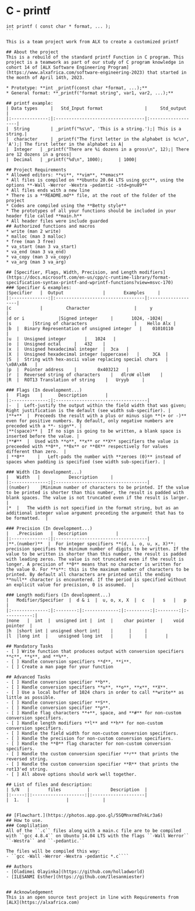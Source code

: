 #  C - printf

```` 
int printf ( const char * format, ... );
```

This is a team project work from ALX to create a customized printf

## About the project
This is a rebuild of the standard printf Function in C program. This project is a teamwork as part of our study of C program knowledge in cohort 14 of [ALX Software Engineering Program](https://www.alxafrica.com/software-engineering-2023) that started in the month of April 14th, 2023.

* Prototype: **int _printf(const char *format, ...);**
* General format: **_printf("format string", var1, var2, ...);**

## printf example:
| Data types     |   Std_Input format                |     Std_output     |
|:--------------:|:----------------------------------|:-------------------|
|  String        | _printf("%s\n", 'This is a string.');| This is a string.|
|  character	 | _printf("The first letter in the alphabet is %c\n", 'A');| The first letter in the alphabet is A|
|  Integer	 | _printf("There are %i dozens in a gross\n", 12);| There are 12 dozens in a gross|
|  Decimal	 | _printf("%d\n", 1000);      | 1000|

## Project Requirements
* Allowed editors: **vi**, **vim**, **emacs**
* All files is compiled on **Ubuntu 20.04 LTS using gcc**, using the options **-Wall -Werror -Wextra -pedantic -std=gnu89**
* All files ends with a new line
* There is a **README.md** file, at the root of the folder of the project
* Codes are compiled using the **Betty style**
* The prototypes of all your functions should be included in your header file called **main.h**
* All header files were include guarded
## Authorized functions and macros
* write (man 2 write)
* malloc (man 3 malloc)
* free (man 3 free)
* va_start (man 3 va_start)
* va_end (man 3 va_end)
* va_copy (man 3 va_copy)
* va_arg (man 3 va_arg)

## [Specifier, Flags, Width, Precision, and Length modifiers](https://docs.microsoft.com/en-us/cpp/c-runtime-library/format-specification-syntax-printf-and-wprintf-functions?view=msvc-170)
### Specifier & examples:
|Specifier	 |	Output			     |	     Examples     |
|:--------------:|:----------------------------------|:-------------------|
|c 	         |         Character 	             |     y              |
|d or i         	|Signed integer 	|       1024, -1024|
|s 	      |String of characters                  |    Hello Alx |
|b 	|  Binary Representation of unsigned integer   | 	01010110          |
|u 	|  Unsigned integer 	  |   1024   |
|o 	|  Unsigned octal 	  |   432    |
|x 	|  Unsigned hexadecimal integer  |	3ca   |
|X 	|  Unsigned hexadecimal integer (uppercase)   |  	3CA  |
|S 	|  String with hex-ascii value replacing special chars 	 |     \x0A\x0A   |
|p 	|  Pointer address 	  |        0x403212   |
|r 	|  Reversed string of characters 	|   dlroW olleH    |
|R 	|  ROT13 Translation of string 	  |   Uryyb     |

### Flags (In development...)
|	Flags	 |		Description	      |
|:--------------:|:-----------------------------------|
|- 	|  Left-justify the output within the field width that was given; Right justification is the default (see width sub-specifier). |
|**+** 	|  Preceeds the result with a plus or minus sign **(+ or -)** even for positive numbers. By default, only negative numbers are preceded with a **- sign**. |
|**(space)** |	If no sign is going to be written, a blank space is inserted before the value. |
|**#** 	|  Used with **o**, **x** or **X** specifiers the value is preceeded with **0**, **0x** or **0X** respectively for values different than zero.  |
| **0**     |	Left-pads the number with **zeroes (0)** instead of spaces when padding is specified (see width sub-specifier). |

### Width (In development...)
|	Width	|			Description		|
|:--------------:|:-----------------------------------|
|(number) 	 |Minimum number of characters to be printed. If the value to be printed is shorter than this number, the result is padded with blank spaces. The value is not truncated even if the result is larger. |
|* 	|   The width is not specified in the format string, but as an additional integer value argument preceding the argument that has to be formatted.  |

### Precision (In development...)
|   .Precision   |	Description		      |
|:--------------:|:-----------------------------------|
|**.(number)** 	|  For integer specifiers **(d, i, o, u, x, X)**: precision specifies the minimum number of digits to be written. If the value to be written is shorter than this number, the result is padded with leading zeros. The value is not truncated even if the result is longer. A precision of **0** means that no character is written for the value 0. For **s**: this is the maximum number of characters to be printed. By default all characters are printed until the ending **null** character is encountered. If the period is specified without an explicit value for precision, 0 is assumed.  |

### Length modifiers (In development...)
|   Modifier/Specifier  |  d & i  |  u, o, x, X  |  c   |   s   |   p   |
|:--------------:|:--------:|:-------------:|:---------:|:--------:|:-----------:|
|none 	|  int 	|  unsigned int |  int  |    char pointer  | 	void pointer  |
|h 	|short int | unsigned short int|    |      |     | 			
|l 	|long int  |	unsigned long int   |      |	 |       |

## Mandatory Tasks
- [ ] Write function that produces output with conversion specifiers **c**, **s**, and **%**.
- [ ] Handle conversion specifiers **d**, **i**.
- [ ] Create a man page for your function

## Advanced Tasks  
- [ ] Handle conversion specifier **b**.
- [ ] Handle conversion specifiers **u**, **o**, **x**, **X**.
- [ ] Use a local buffer of 1024 chars in order to call **write** as little as possible.
- [ ] Handle conversion specifier **S**.
- [ ] Handle conversion specifier **p**.
- [ ] Handle flag characters **+**, space, and **#** for non-custom conversion specifiers.
- [ ] Handle length modifiers **l** and **h** for non-custom conversion specifiers.
- [ ] Handle the field width for non-custom conversion specifiers.
- [ ] Handle the precision for non-custom conversion specifiers.
- [ ] Handle the **0** flag character for non-custom conversion specifiers.
- [ ] Handle the custom conversion specifier **r** that prints the reversed string.
- [ ] Handle the custom conversion specifier **R** that prints the rot13'ed string.
- [ ] All above options should work well together.

## List of files and description:
| S/N   |       files          |        Description  |
|:-----:|:--------------------:|:--------------------|
|  1.   |		       |		     |


## [Flowchart.](https://photos.app.goo.gl/5SQMnxrmd7nkLr3a6)
## How to use.
### Complilation 
All of the ``.c`` files along with a main.c file are to be compiled with ``gcc 4.8.4`` on Ubuntu 14.04 LTS with the flags ``-Wall Werror`` ``-Westra`` and ``-pedantic.``

The files will be compiled this way:
- ``gcc -Wall -Werror -Wextra -pedantic *.c````

## Authors
- [Oladimei Olayinka](https://github.com/holladworld)  
- [ILESANMI Esther](https://github.com/Ilesanmiester)


## Acknowledgement
This is an open source test project in line with Requirements from [ALX](https://alxafrica.com)


